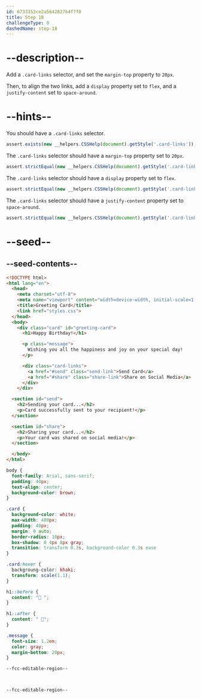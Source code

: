 ```yaml
---
id: 6733352ce2a5642827b4f7f0
title: Step 18
challengeType: 0
dashedName: step-18
---
```


# --description--

Add a `.card-links` selector, and set the `margin-top` property to `20px`.

Then, to align the two links, add a `display` property set to `flex`, and a `justify-content` set to `space-around`.

# --hints--

You should have a `.card-links` selector.

```js
assert.exists(new __helpers.CSSHelp(document).getStyle('.card-links'));
```

The `.card-links` selector should have a `margin-top` property set to `20px`.

```js
assert.strictEqual(new __helpers.CSSHelp(document).getStyle('.card-links')?.getPropertyValue('margin-top'), '20px');
```

The `.card-links` selector should have a `display` property set to `flex`.

```js
assert.strictEqual(new __helpers.CSSHelp(document).getStyle('.card-links')?.getPropertyValue('display'), 'flex');
```

The `.card-links` selector should have a `justify-content` property set to `space-around`.

```js
assert.strictEqual(new __helpers.CSSHelp(document).getStyle('.card-links')?.getPropertyValue('justify-content'), 'space-around');
```

# --seed--

## --seed-contents--

```html
<!DOCTYPE html>
<html lang="en">
  <head>
    <meta charset="utf-8">
    <meta name="viewport" content="width=device-width, initial-scale=1.0">
    <title>Greeting Card</title>
    <link href="styles.css">
  </head>
  <body>
    <div class="card" id="greeting-card">
      <h1>Happy Birthday!</h1>

      <p class="message">
        Wishing you all the happiness and joy on your special day!
      </p>

      <div class="card-links">
        <a href="#send" class="send-link">Send Card</a>
        <a href="#share" class="share-link">Share on Social Media</a>
      </div>
  	</div>

  <section id="send">
    <h2>Sending your card...</h2>
    <p>Card successfully sent to your recipient!</p>
  </section>

  <section id="share">
    <h2>Sharing your card...</h2>
    <p>Your card was shared on social media!</p>
  </section>

  </body>
</html>

```

```css
body {
  font-family: Arial, sans-serif;
  padding: 40px;
  text-align: center;
  background-color: brown;
}

.card {
  background-color: white;
  max-width: 400px;
  padding: 40px;
  margin: 0 auto;
  border-radius: 10px;
  box-shadow: 0 4px 8px gray;
  transition: transform 0.3s, background-color 0.3s ease
}

.card:hover {
  backgroung-color: khaki;
  transform: scale(1.1);
}

h1::before {
  content: "🥳 ";
}

h1::after {
  content: " 🥳";
}

.message {
  font-size: 1.2em;
  color: gray;
  margin-bottom: 20px;
}

--fcc-editable-region--



--fcc-editable-region--

```

